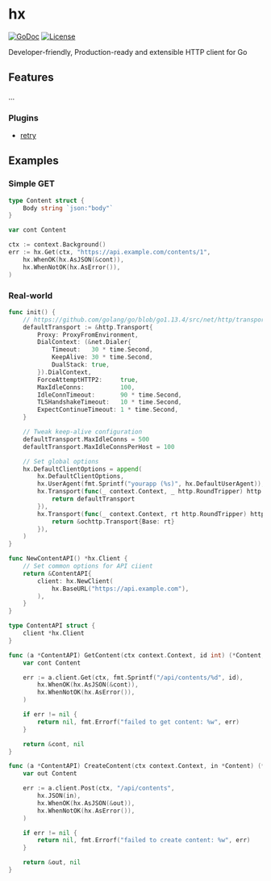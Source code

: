 # hx
[![GoDoc](https://godoc.org/github.com/izumin5210/hx?status.svg)](https://godoc.org/github.com/izumin5210/hx)
[![License](https://img.shields.io/github/license/izumin5210/hx)](./LICENSE)

Developer-friendly, Production-ready and extensible HTTP client for Go

## Features

...


### Plugins

- [retry](./retry)

## Examples
### Simple GET

```go
type Content struct {
	Body string `json:"body"`
}

var cont Content

ctx := context.Background()
err := hx.Get(ctx, "https://api.example.com/contents/1",
	hx.WhenOK(hx.AsJSON(&cont)),
	hx.WhenNotOK(hx.AsError()),
)
```

### Real-world

```go
func init() {
	// https://github.com/golang/go/blob/go1.13.4/src/net/http/transport.go#L42-L54
	defaultTransport := &http.Transport{
		Proxy: ProxyFromEnvironment,
		DialContext: (&net.Dialer{
			Timeout:   30 * time.Second,
			KeepAlive: 30 * time.Second,
			DualStack: true,
		}).DialContext,
		ForceAttemptHTTP2:     true,
		MaxIdleConns:          100,
		IdleConnTimeout:       90 * time.Second,
		TLSHandshakeTimeout:   10 * time.Second,
		ExpectContinueTimeout: 1 * time.Second,
	}

	// Tweak keep-alive configuration
	defaultTransport.MaxIdleConns = 500
	defaultTransport.MaxIdleConnsPerHost = 100

	// Set global options
	hx.DefaultClientOptions = append(
		hx.DefaultClientOptions,
		hx.UserAgent(fmt.Sprintf("yourapp (%s)", hx.DefaultUserAgent)),
		hx.Transport(func(_ context.Context, _ http.RoundTripper) http.RoundTripper {
			return defaultTransport
		}),
		hx.Transport(func(_ context.Context, rt http.RoundTripper) http.RoundTripper {
			return &ochttp.Transport{Base: rt}
		}),
	)
}

func NewContentAPI() *hx.Client {
	// Set common options for API ciient
	return &ContentAPI{
		client: hx.NewClient(
			hx.BaseURL("https://api.example.com"),
		),
	}
}

type ContentAPI struct {
	client *hx.Client
}

func (a *ContentAPI) GetContent(ctx context.Context, id int) (*Content, error) {
	var cont Content

	err := a.client.Get(ctx, fmt.Sprintf("/api/contents/%d", id),
		hx.WhenOK(hx.AsJSON(&cont)),
		hx.WhenNotOK(hx.AsError()),
	)

	if err != nil {
		return nil, fmt.Errorf("failed to get content: %w", err)
	}

	return &cont, nil
}

func (a *ContentAPI) CreateContent(ctx context.Context, in *Content) (*Content, error) {
	var out Content

	err := a.client.Post(ctx, "/api/contents",
		hx.JSON(in),
		hx.WhenOK(hx.AsJSON(&out)),
		hx.WhenNotOK(hx.AsError()),
	)

	if err != nil {
		return nil, fmt.Errorf("failed to create content: %w", err)
	}

	return &out, nil
}
```
